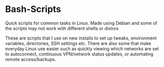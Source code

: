 # Bash-Scripts
Quick scripts for common tasks in Linux. Made using Debian and some of the scripts may not work with different shells or distros  

These are scripts that I use on new installs to set up tweaks, environment variables, directories, SSH settings etc. There are also some that make everyday Linux use easier such as quickly viewing which networks are set to autoconnect, continuous VPN/network status updates, or automating remote access/backups. 



